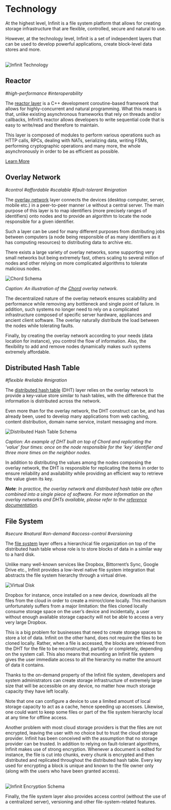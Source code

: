 Technology
=========

At the highest level, Infinit is a file system platform that allows for creating storage infrastructure that are flexible, controlled, secure and natural to use.

However, at the technology level, Infinit is a set of independent layers that can be used to develop powerful applications, create block-level data stores and more.

<br><img src="${url('images/schema-technology.png')}" alt="Infinit Technology"><br>

Reactor
-----------
*#high-performance* *#interoperability*

The [reactor layer](https://en.wikipedia.org/wiki/Reactor_pattern) is a C++ development coroutine-based framework that allows for highly-concurrent and natural programming. What this means is that, unlike existing asynchronous frameworks that rely on threads and/or callbacks, Infinit’s reactor allows developers to write sequential code that is easy to write/read and therefore to maintain.

This layer is composed of modules to perform various operations such as HTTP calls, RPCs, dealing with NATs, serializing data, writing FSMs, performing cryptographic operations and many more, the whole asynchronously in order to be as efficient as possible.

<!-- XXX table -->

[Learn More](http://www.slideshare.net/infinit-one/highly-concurrent-yet-natural-programming)

Overlay Network
----------------------
*#control* *#affordable* *#scalable* *#fault-tolerant* *#migration*

The [overlay network](https://en.wikipedia.org/wiki/Overlay_network) layer connects the devices (desktop computer, server, mobile etc.) in a peer-to-peer manner i.e without a central server. The main purpose of this layer is to map identifiers (more precisely ranges of identifiers) onto nodes and to provide an algorithm to locate the node responsible for a given identifier.

Such a layer can be used for many different purposes from distributing jobs between computers (a node being responsible of as many identifiers as it has computing resources) to distributing data to archive etc.

There exists a large variety of overlay networks, some supporting very small networks but being extremely fast, others scaling to several million of nodes and other relying on more complicated algorithms to tolerate malicious nodes.

<img src="${url('images/schema-chord.png')}" alt="Chord Schema">

*Caption: An illustration of the <a href="https://en.wikipedia.org/wiki/Chord_(peer-to-peer)">Chord</a> overlay network.*

The decentralized nature of the overlay network ensures scalability and performance while removing any bottleneck and single point of failure. In addition, such systems no longer need to rely on a complicated infrastructure composed of specific server hardware, appliances and ancient client software. The overlay naturally distribute the load between the nodes while tolerating faults.

Finally, by creating the overlay network according to your needs (data location for instance), you control the flow of information. Also, the flexibility to add and remove nodes dynamically makes such systems extremely affordable.

Distributed Hash Table
-------------------------------
*#flexible* *#reliable* *#migration*

The [distributed hash table](https://en.wikipedia.org/wiki/Distributed_hash_table) (DHT) layer relies on the overlay network to provide a key-value store similar to hash tables, with the difference that the information is distributed across the network.

Even more than for the overlay network, the DHT construct can be, and has already been, used to develop many applications from web caching, content distribution, domain name service, instant messaging and more.

<img src="${url('images/schema-dhash.png')}" alt="Distributed Hash Table Schema">

*Caption: An example of DHT built on top of Chord and replicating the ‘value’ four times: once on the node responsible for the ‘key’ identifier and three more times on the neighbor nodes.*

In addition to distributing the values among the nodes composing the overlay network, the DHT is responsible for replicating the items in order to ensure reliability and availability while providing an efficient way to retrieve the value given its key.

*__Note__: In practice, the overlay network and distributed hash table are often combined into a single piece of software. For more information on the overlay networks and DHTs available, please refer to the <a href="${route('doc_reference')}">reference documentation</a>.*

File System
----------------
*#secure* *#natural* *#on-demand* *#access-control* *#versioning*

The [file system](https://en.wikipedia.org/wiki/File_system) layer offers a hierarchical file organization on top of the distributed hash table whose role is to store blocks of data in a similar way to a hard disk.

Unlike many well-known services like Dropbox, Bittorrent’s Sync, Google Drive etc., Infinit provides a low-level native file system integration that abstracts the file system hierarchy through a virtual drive.

<img src="${url('images/virtual-disk-mac.png')}" alt="Virtual Disk">

Dropbox for instance, once installed on a new device, downloads all the files from the cloud in order to create a mirror/clone locally. This mechanism unfortunately suffers from a major limitation: the files cloned locally consume storage space on the user’s device and incidentally, a user without enough available storage capacity will not be able to access a very very large Dropbox.

This is a big problem for businesses that need to create storage spaces to store a lot of data. Infinit on the other hand, does not require the files to be cloned locally. Rather, when a file is accessed, the blocks are retrieved from the DHT for the file to be reconstructed, partially or completely, depending on the system call. This also means that mounting an Infinit file system gives the user immediate access to all the hierarchy no matter the amount of data it contains.

Thanks to the on-demand property of the Infinit file system, developers and system administrators can create storage infrastructure of extremely large size that will be accessible on any device, no matter how much storage capacity they have left locally.

Note that one can configure a device to use a limited amount of local storage capacity to act as a cache, hence speeding up accesses. Likewise, one could want to keep some files or part of the file system hierarchy local at any time for offline access.

Another problem with most cloud storage providers is that the files are not encrypted, leaving the user with no choice but to trust the cloud storage provider. Infinit has been conceived with the assumption that no storage provider can be trusted. In addition to relying on fault-tolerant algorithms, Infinit makes use of strong encryption. Whenever a document is edited for instance, the file is cut into chunks, every chunk is encrypted and then distributed and replicated throughout the distributed hash table. Every key used for encrypting a block is unique and known to the file owner only (along with the users who have been granted access).

<br><img src="${url('images/schema-encryption.png')}" alt="Infinit Encryption Schema"><br>

Finally, the file system layer also provides access control (without the use of a centralized server), versioning and other file-system-related features.
